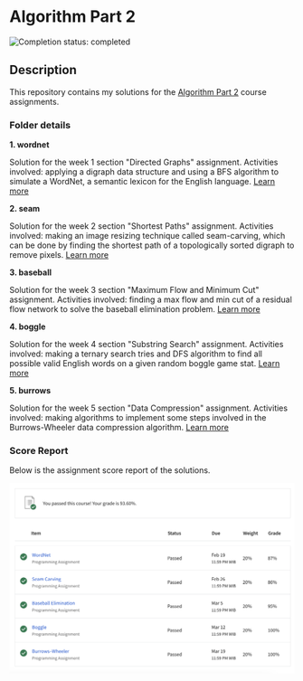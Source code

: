 # Algorithm Part 2

![Completion status: completed](https://img.shields.io/badge/COMPLETION%20STATUS-COMPLETED-success?style=for-the-badge)

## Description
This repository contains my solutions for the [Algorithm Part 2](https://www.coursera.org/learn/algorithms-part2) course assignments.


### Folder details

**1. wordnet** 

Solution for the week 1 section "Directed Graphs" assignment. Activities involved: applying a digraph data structure and using a BFS algorithm to simulate a WordNet, a semantic lexicon for the English language. [Learn more](https://coursera.cs.princeton.edu/algs4/assignments/wordnet/specification.php)


**2. seam** 

Solution for the week 2 section "Shortest Paths" assignment. Activities involved: making an image resizing technique called seam-carving, which can be done by finding the shortest path of a topologically sorted digraph to remove pixels. [Learn more](https://coursera.cs.princeton.edu/algs4/assignments/seam/specification.php)


**3. baseball** 

Solution for the week 3 section  "Maximum Flow and Minimum Cut" assignment. Activities involved: finding a max flow and min cut of a residual flow network to solve the baseball elimination problem. [Learn more](https://coursera.cs.princeton.edu/algs4/assignments/baseball/specification.php)


**4. boggle** 

Solution for the week 4 section "Substring Search" assignment. Activities involved: making a ternary search tries and DFS algorithm to find all possible valid English words on a given random boggle game stat. [Learn more](https://coursera.cs.princeton.edu/algs4/assignments/boggle/specification.php)


**5. burrows** 

Solution for the week 5 section  "Data Compression" assignment. Activities involved: making algorithms to implement some steps involved in the Burrows-Wheeler data compression algorithm. [Learn more](https://coursera.cs.princeton.edu/algs4/assignments/burrows/specification.php)


### Score Report

Below is the assignment score report of the solutions.

![Score report](algorithm-2-score.png)